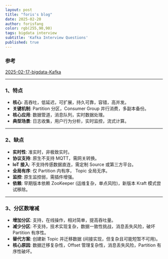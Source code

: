 ```yaml
---
layout: post
title: "foris's blog"
date: 2025-02-20
author: forisfang 
color: rgb(255,90,90)
tags: bigdata interview
subtitle: 'Kafka Interview Questions'
published: true
---
```


### 参考
[2025-02-17-bigdata-Kafka](../17/bigdata-Kafka.html)

---

### 1、特点
*   **核心**: 高吞吐，低延迟，可扩展，持久可靠，容错，高并发。
*   **关键机制**:  Partition 分区，Consumer Group 并行消费，多副本备份。
*   **核心应用**: 数据管道，消息队列，实时数据处理。
*   **典型场景**: 日志收集，用户行为分析，实时监控，流式计算。

---

### 2、缺点
*   **实时性**:  准实时，非极致实时。
*   **协议支持**:  原生不支持 MQTT，需网关转换。
*   **IoT 接入**:  不支持传感数据直连，需定制 Source 或第三方平台。
*   **全局有序**:  仅 Partition 内有序， Topic 全局无序。
*   **监控**:  原生监控弱，需插件增强。
*   **依赖**:  早期版本依赖 ZooKeeper (运维复杂，单点风险)，新版本 Kraft 模式尝试移除。

---

### 3、分区数增减
*   **增加分区**: 支持，在线操作，相对简单，提高吞吐量。
*   **减少分区**: 不支持，技术实现复杂，数据一致性挑战，消息丢失风险，破坏 Partition 有序性。
*   **替代方案**: 创建新 Topic 并迁移数据 (间接实现，但复杂且可能短暂不可用)。
*   **核心原因**: 数据迁移复杂性，Offset 管理复杂性，消息丢失风险，Partition 有序性破坏。

